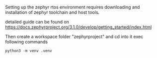 Setting up the zephyr rtos environment requires downloading and installation of zephyr toolchain and host tools.

detailed guide can be found on https://docs.zephyrproject.org/3.1.0/develop/getting_started/index.html

Then create a workspace folder "zephyrproject" and cd into it
exec following commands
    
    python3 -m venv .venv
